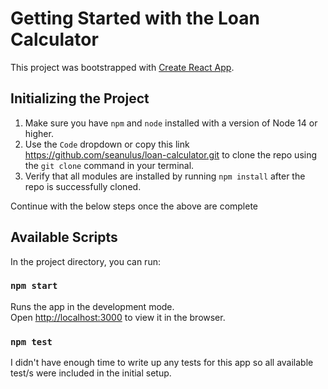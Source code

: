 # Getting Started with the Loan Calculator

This project was bootstrapped with [Create React App](https://github.com/facebook/create-react-app).

## Initializing the Project

1. Make sure you have `npm` and `node` installed with a version of Node 14 or higher.
2. Use the `Code` dropdown or copy this link https://github.com/seanulus/loan-calculator.git to clone the repo using the `git clone` command in your terminal.
3. Verify that all modules are installed by running `npm install` after the repo is successfully cloned.

Continue with the below steps once the above are complete

## Available Scripts

In the project directory, you can run:

### `npm start`

Runs the app in the development mode.\
Open [http://localhost:3000](http://localhost:3000) to view it in the browser.

### `npm test`

I didn't have enough time to write up any tests for this app so all available test/s were included in the initial setup.

